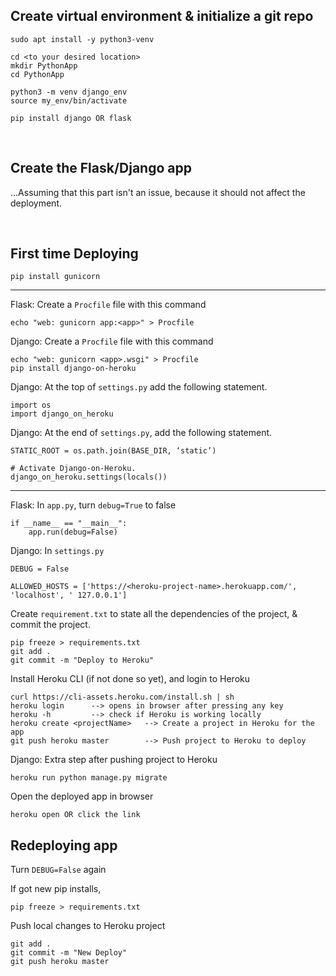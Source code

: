 ## Create virtual environment & initialize a git repo
```
sudo apt install -y python3-venv

cd <to your desired location>
mkdir PythonApp
cd PythonApp

python3 -m venv django_env
source my_env/bin/activate

pip install django OR flask
```
<br/>

## Create the Flask/Django app
...Assuming that this part isn't an issue, because it should not affect the deployment.

<br/>

## First time Deploying
```
pip install gunicorn
```


---


Flask: Create a `Procfile` file with this command
```
echo "web: gunicorn app:<app>" > Procfile
```
  
  
Django: Create a `Procfile` file with this command
```
echo "web: gunicorn <app>.wsgi" > Procfile
pip install django-on-heroku  
```
  
  
Django: At the top of `settings.py` add the following statement.
```
import os
import django_on_heroku
```
  
Django: At the end of `settings.py`, add the following statement.
```
STATIC_ROOT = os.path.join(BASE_DIR, ‘static’)
  
# Activate Django-on-Heroku.
django_on_heroku.settings(locals())
```
  
  
---
  
  
Flask: In `app.py`, turn `debug=True` to false
```
if __name__ == "__main__":
    app.run(debug=False)
```
  
  
Django: In `settings.py`
```
DEBUG = False

ALLOWED_HOSTS = ['https://<heroku-project-name>.herokuapp.com/', 'localhost', ' 127.0.0.1']
```

  
Create `requirement.txt` to state all the dependencies of the project, & commit the project.  
```
pip freeze > requirements.txt
git add .
git commit -m "Deploy to Heroku"
```
  
  
Install Heroku CLI (if not done so yet), and login to Heroku
```
curl https://cli-assets.heroku.com/install.sh | sh
heroku login      --> opens in browser after pressing any key
heroku -h         --> check if Heroku is working locally
heroku create <projectName>   --> Create a project in Heroku for the app
git push heroku master        --> Push project to Heroku to deploy
```
  
  
Django: Extra step after pushing project to Heroku
```
heroku run python manage.py migrate  
```
  
  
Open the deployed app in browser
```
heroku open OR click the link
```
  
  
  
## Redeploying app

Turn `DEBUG=False` again

  
If got new pip installs, 
```
pip freeze > requirements.txt
```
  
  
Push local changes to Heroku project
```
git add .
git commit -m "New Deploy"
git push heroku master
```
